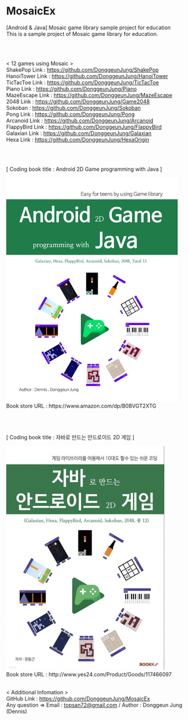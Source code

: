 # MosaicEx
 [Android & Java] Mosaic game library sample project for education
<br>
This is a sample project of Mosaic game library for education.

<br>
<br>


< 12 games using Mosaic ><br>
ShakePop Link : https://github.com/DonggeunJung/ShakePop<br>
HanoiTower Link : https://github.com/DonggeunJung/HanoiTower<br>
TicTacToe Link : https://github.com/DonggeunJung/TicTacToe<br>
Piano Link : https://github.com/DonggeunJung/Piano<br>
MazeEscape Link : https://github.com/DonggeunJung/MazeEscape<br>
2048 Link : https://github.com/DonggeunJung/Game2048<br>
Sokoban : https://github.com/DonggeunJung/Sokoban<br>
Pong Link : https://github.com/DonggeunJung/Pong<br>
Arcanoid Link : https://github.com/DonggeunJung/Arcanoid<br>
FlappyBird Link : https://github.com/DonggeunJung/FlappyBird<br>
Galaxian Link : https://github.com/DonggeunJung/Galaxian<br>
Hexa Link : https://github.com/DonggeunJung/HexaOrigin<br>

<br>
<br>

[ Coding book title : Android 2D Game programming with Java ]

<div>
<img src="https://github.com/DonggeunJung/MosaicEx/blob/main/Android-Game-Book_Front_Eng.jpg?raw=true width="400px" height="600px"></img>
</div>
Book store URL : https://www.amazon.com/dp/B0BVGT2XTG
<br>
<br>

<br>
<br>

[ Coding book title : 자바로 만드는 안드로이드 2D 게임 ]

<div>
<img src="https://github.com/DonggeunJung/MosaicEx/blob/main/Android-Game-Book_Front_Kor.png?raw=true width="360px" height="600px"></img>
</div>
Book store URL : http://www.yes24.com/Product/Goods/117466097
<br>
<br>

< Additional Infomation ><br>
GitHub Link : https://github.com/DonggeunJung/MosaicEx<br>
Any question => Email : topsan72@gmail.com / Author : Donggeun Jung (Dennis)
